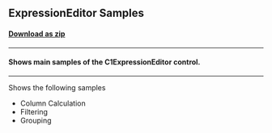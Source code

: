 ## ExpressionEditor Samples
#### [Download as zip](https://downgit.github.io/#/home?url=https://github.com/GrapeCity/ComponentOne-UWP-Samples/tree/master/C1.UWP.ExpressionEditor/CS/ExpressionEditorSamples)
____
#### Shows main samples of the C1ExpressionEditor control.
____
Shows the following samples

* Column Calculation
* Filtering
* Grouping

